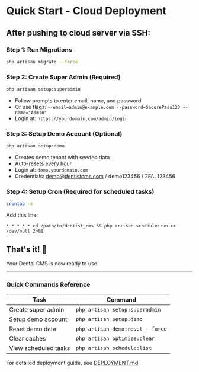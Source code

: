 # Quick Start - Cloud Deployment

## After pushing to cloud server via SSH:

### Step 1: Run Migrations
```bash
php artisan migrate --force
```

### Step 2: Create Super Admin (Required)
```bash
php artisan setup:superadmin
```
- Follow prompts to enter email, name, and password
- Or use flags: `--email=admin@example.com --password=SecurePass123 --name="Admin"`
- Login at: `https://yourdomain.com/admin/login`

### Step 3: Setup Demo Account (Optional)
```bash
php artisan setup:demo
```
- Creates demo tenant with seeded data
- Auto-resets every hour
- Login at: `demo.yourdomain.com`
- Credentials: demo@dentistcms.com / demo123456 / 2FA: 123456

### Step 4: Setup Cron (Required for scheduled tasks)
```bash
crontab -e
```
Add this line:
```
* * * * * cd /path/to/dentist_cms && php artisan schedule:run >> /dev/null 2>&1
```

## That's it! 🎉

Your Dental CMS is now ready to use.

---

### Quick Commands Reference

| Task | Command |
|------|---------|
| Create super admin | `php artisan setup:superadmin` |
| Setup demo account | `php artisan setup:demo` |
| Reset demo data | `php artisan demo:reset --force` |
| Clear caches | `php artisan optimize:clear` |
| View scheduled tasks | `php artisan schedule:list` |

For detailed deployment guide, see [DEPLOYMENT.md](DEPLOYMENT.md)

